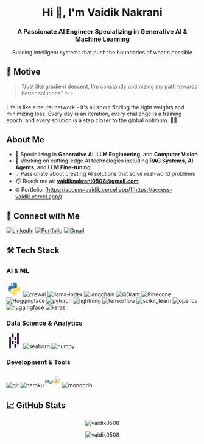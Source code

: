 # <div align="center">Hi 👋, I'm Vaidik Nakrani</div>

<div align="center">
  <h3>A Passionate AI Engineer Specializing in Generative AI & Machine Learning</h3>
  <p>Building intelligent systems that push the boundaries of what's possible</p>
</div>

## 🎯 Motive
> "Just like gradient descent, I'm constantly optimizing my path towards better solutions" 📉✨

Life is like a neural network - it's all about finding the right weights and minimizing loss. Every day is an iteration, every challenge is a training epoch, and every solution is a step closer to the global optimum. 🧠🚀

## About Me
- 🤖 Specializing in **Generative AI**, **LLM Engineering**, and **Computer Vision**
- 🔬 Working on cutting-edge AI technologies including **RAG Systems**, **AI Agents**, and **LLM Fine-tuning**
- 💡 Passionate about creating AI solutions that solve real-world problems
- 📫 Reach me at: **vaidiknakrani0508@gmail.com**
- 🌐 Portfolio: [https://access-vaidik.vercel.app/](https://access-vaidik.vercel.app/)

## 🤝 Connect with Me
[![LinkedIn](https://img.shields.io/badge/LinkedIn-0077B5?style=for-the-badge&logo=linkedin&logoColor=white)](https://www.linkedin.com/in/vaidik-nakrani-a079b7188)
[![Portfolio](https://img.shields.io/badge/Portfolio-255E63?style=for-the-badge&logo=About.me&logoColor=white)](https://access-vaidik.vercel.app/)
[![Gmail](https://img.shields.io/badge/Gmail-D14836?style=for-the-badge&logo=gmail&logoColor=white)](mailto:vaidiknakrani0508@gmail.com)

## 🛠️ Tech Stack

### AI & ML
<p align="left">
  <img src="https://raw.githubusercontent.com/devicons/devicon/master/icons/python/python-original.svg" alt="python" width="40" height="40"/>
  <img src="https://cdn.brandfetch.io/idcO2bCwIM/theme/light/logo.svg?c=1dxbfHSJFAPEGdCLU4o5B" alt="crewai" width="80" height="80"/>
  <img src="https://cdn.brandfetch.io/id6a4s3gXI/w/400/h/400/theme/dark/icon.jpeg?c=1dxbfHSJFAPEGdCLU4o5B" alt="llama-index" width="80" height="80"/>
  <img src="https://cdn.brandfetch.io/idzf7Sjo28/w/400/h/400/theme/dark/icon.jpeg?c=1dxbfHSJFAPEGdCLU4o5B" alt="langchain" width="50" height="50"/>
  <img src="https://cdn.brandfetch.io/idZF7NyACs/w/214/h/72/theme/dark/logo.png?c=1dxbfHSJFAPEGdCLU4o5B" alt="QDrant" width="50" height="50"/>
  <img src="https://cdn.brandfetch.io/idCLuo1dQ8/w/178/h/178/theme/dark/icon.png?c=1dxbfHSJFAPEGdCLU4o5B" alt="Pinecone" width="50" height="50"/>
  <img src="https://cdn.brandfetch.io/idvwdVg7I7/theme/dark/logo.svg?c=1dxbfHSJFAPEGdCLU4o5B" alt="Huggingface" width="40" height="40"/>
  <img src="https://www.vectorlogo.zone/logos/pytorch/pytorch-icon.svg" alt="pytorch" width="40" height="40"/>
  <img src="https://cdn.brandfetch.io/idj_tf3SOP/w/400/h/400/theme/dark/icon.jpeg?c=1dxbfHSJFAPEGdCLU4o5B" alt="lightning" width="40" height="40"/>
  <img src="https://www.vectorlogo.zone/logos/tensorflow/tensorflow-icon.svg" alt="tensorflow" width="40" height="40"/>
  <img src="https://upload.wikimedia.org/wikipedia/commons/0/05/Scikit_learn_logo_small.svg" alt="scikit_learn" width="40" height="40"/>
  <img src="https://www.vectorlogo.zone/logos/opencv/opencv-icon.svg" alt="opencv" width="40" height="40"/>
  <img src="https://huggingface.co/front/assets/huggingface_logo.svg" alt="huggingface" width="40" height="40"/>
  <img src="https://raw.githubusercontent.com/valohai/ml-logos/master/keras.svg" alt="keras" width="40" height="40"/>

</p>

### Data Science & Analytics
<p align="left">
  <img src="https://raw.githubusercontent.com/devicons/devicon/2ae2a900d2f041da66e950e4d48052658d850630/icons/pandas/pandas-original.svg" alt="pandas" width="40" height="40"/>
  <img src="https://seaborn.pydata.org/_images/logo-mark-lightbg.svg" alt="seaborn" width="40" height="40"/>
  <img src="https://numpy.org/images/logo.svg" alt="numpy" width="40" height="40"/>
</p>

### Development & Tools
<p align="left">
  <img src="https://www.vectorlogo.zone/logos/git-scm/git-scm-icon.svg" alt="git" width="40" height="40"/>
  <img src="https://www.vectorlogo.zone/logos/heroku/heroku-icon.svg" alt="heroku" width="40" height="40"/>
  <img src="https://raw.githubusercontent.com/devicons/devicon/master/icons/mysql/mysql-original-wordmark.svg" alt="mysql" width="40" height="40"/>
  <img src="https://cdn.brandfetch.io/ideyyfT0Lp/w/800/h/202/theme/light/idGfqn8y6C.png?c=1dxbfHSJFAPEGdCLU4o5B" alt="mongodb" width="60" height="40"/>
</p>

## 📈 GitHub Stats
<p align="center">
  <img src="https://github-readme-stats.vercel.app/api/top-langs?username=vaidik0508&show_icons=true&locale=en&layout=compact&theme=dark" alt="vaidik0508" />
</p>
<p align="center">
  <img src="https://github-readme-stats.vercel.app/api?username=vaidik0508&show_icons=true&locale=en&theme=dark" alt="vaidik0508" />
</p>
